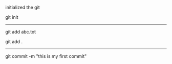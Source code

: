 

initialized the git

git init

------------
git add abc.txt

git add .

--------------
git commit -m "this is my first commit"
